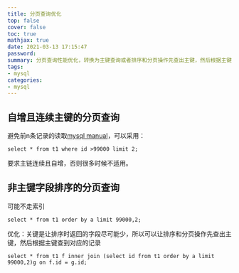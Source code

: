 ```yaml
---
title: 分页查询优化
top: false
cover: false
toc: true
mathjax: true
date: 2021-03-13 17:15:47
password:
summary: 分页查询性能优化，转换为主键查询或者排序和分页操作先查出主键，然后根据主键查到对应的记录。
tags:
- mysql
categories:
- mysql
---
```


## 自增且连续主键的分页查询

避免前n条记录的读取[mysql manual](https://dev.mysql.com/doc/refman/5.7/en/limit-optimization.html)，可以采用：

```mysql
select * from t1 where id >99000 limit 2;
```

要求主链连续且自增，否则很多时候不适用。

## 非主键字段排序的分页查询

可能不走索引

```mysql
select * from t1 order by a limit 99000,2;
```

优化：关键是让排序时返回的字段尽可能少，所以可以让排序和分页操作先查出主键，然后根据主键查到对应的记录

```mysql
select * from t1 f inner join (select id from t1 order by a limit 99000,2)g on f.id = g.id;
```

